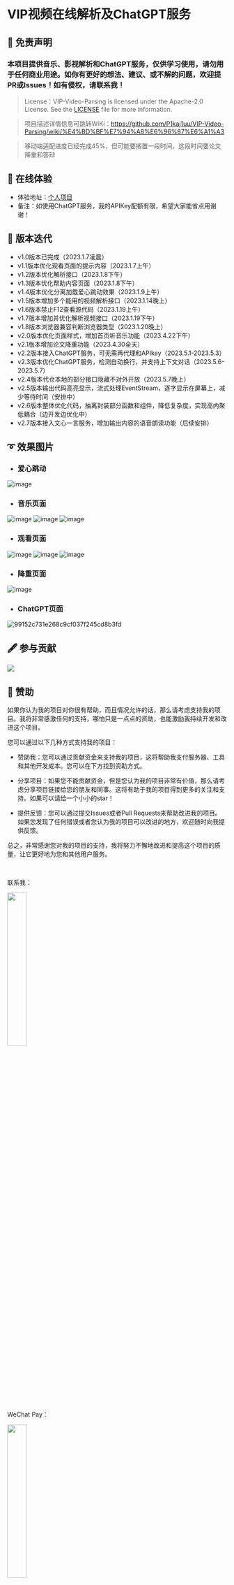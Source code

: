 # VIP视频在线解析及ChatGPT服务

## 📄 免责声明
### 本项目提供音乐、影视解析和ChatGPT服务，仅供学习使用，请勿用于任何商业用途。如你有更好的想法、建议、或不解的问题，欢迎提PR或Issues！如有侵权，请联系我！

> License：VIP-Video-Parsing is licensed under the Apache-2.0 License. See the [LICENSE](https://github.com/P1kaj1uu/VIP-Video-Parsing/blob/master/LICENSE) file for more information.

> 项目描述详情信息可跳转WiKi：https://github.com/P1kaj1uu/VIP-Video-Parsing/wiki/%E4%BD%BF%E7%94%A8%E6%96%87%E6%A1%A3

> 移动端适配进度已经完成45%，但可能要搁置一段时间，这段时间要论文降重和答辩

## 🚀 在线体验
- 体验地址：<a href="http://121.36.82.52:9200/" target="_blank">个人项目</a>
- 备注：如使用ChatGPT服务，我的APIKey配额有限，希望大家能省点用谢谢！

## 📖 版本迭代
- v1.0版本已完成（2023.1.7凌晨）
- v1.1版本优化观看页面的提示内容（2023.1.7上午）
- v1.2版本优化解析接口（2023.1.8下午）
- v1.3版本优化帮助内容页面（2023.1.8下午）
- v1.4版本优化分离加载爱心跳动效果（2023.1.9上午）
- v1.5版本增加多个能用的视频解析接口（2023.1.14晚上）
- v1.6版本禁止F12查看源代码（2023.1.19上午）
- v1.7版本增加并优化解析视频接口（2023.1.19下午）
- v1.8版本浏览器兼容判断浏览器类型（2023.1.20晚上）
- v2.0版本优化页面样式，增加首页听音乐功能（2023.4.22下午）
- v2.1版本增加论文降重功能（2023.4.30全天）
- v2.2版本接入ChatGPT服务，可无需再代理和APIkey（2023.5.1-2023.5.3）
- v2.3版本优化ChatGPT服务，检测自动换行，并支持上下文对话（2023.5.6-2023.5.7）
- v2.4版本代仓本地的部分接口隐藏不对外开放（2023.5.7晚上）
- v2.5版本输出代码高亮显示，流式处理EventStream，逐字显示在屏幕上，减少等待时间（安排中）
- v2.6版本整体优化代码，抽离封装部分函数和组件，降低复杂度，实现高内聚低耦合（边开发边优化中）
- v2.7版本接入文心一言服务，增加输出内容的语音朗读功能（后续安排）

## ➰ 效果图片
- ### 爱心跳动
![image](https://user-images.githubusercontent.com/94435057/235587606-f84bdbcc-b67b-4790-93cc-c91d77ec9b6c.png)

- ### 音乐页面
![image](https://user-images.githubusercontent.com/94435057/235587997-5aba1a18-971d-4877-8cfe-ee2b468933b1.png)
![image](https://user-images.githubusercontent.com/94435057/235588140-a94fbd95-8a50-490b-81b1-8b09eda44490.png)
![image](https://user-images.githubusercontent.com/94435057/235588265-f59b1892-22a0-43d5-bebf-b0f17ad4b31e.png)


- ### 观看页面
![image](https://user-images.githubusercontent.com/94435057/235588373-daabfe47-1598-4d7b-b601-59b91e1289a1.png)
![image](https://user-images.githubusercontent.com/94435057/235588574-5a6489f8-21ba-4cad-afbc-6874f7d3d136.png)
![image](https://user-images.githubusercontent.com/94435057/235588619-e760c618-958d-4415-98af-dd9b5b1c01e3.png)


- ### 降重页面
![image](https://user-images.githubusercontent.com/94435057/235587953-7f943f16-f127-4537-85fb-1a3e5c687d14.png)


- ### ChatGPT页面
![99152c731e268c9cf037f245cd8b3fd](https://user-images.githubusercontent.com/94435057/235587854-863caaee-f085-4a07-953e-3fcfa16549bc.jpg)


## 🖋 参与贡献

<a href="https://github.com/P1Kaj1uu/VIP-Video-Parsing/graphs/contributors">  <img src="https://contrib.rocks/image?repo=P1Kaj1uu/VIP-Video-Parsing" /></a>

## 🍺 赞助

如果你认为我的项目对你很有帮助，而且情况允许的话，那么请考虑支持我的项目。我将非常感激任何的支持，哪怕只是一点点的资助，也能激励我持续开发和改进这个项目。

您可以通过以下几种方式支持我的项目：

- 赞助我：您可以通过贡献资金来支持我的项目，这将帮助我支付服务器、工具和其他开发成本。您可以在下方找到资助方式。

- 分享项目：如果您不能贡献资金，但是您认为我的项目非常有价值，那么请考虑分享项目链接给您的朋友和同事。这将有助于我的项目得到更多的关注和支持。如果可以请给一个小小的star！

- 提供反馈：您可以通过提交Issues或者Pull Requests来帮助改进我的项目。如果您发现了任何错误或者您认为我的项目可以改进的地方，欢迎随时向我提供反馈。

总之，非常感谢您对我的项目的支持，我将努力不懈地改进和提高这个项目的质量，让它更好地为您和其他用户服务。

<br />

联系我：

<img src="http://121.36.82.52:9200/img/wx.e958441d.jpg" width="30%" height="30%">

WeChat Pay：

<img src="https://images.cnblogs.com/cnblogs_com/blogs/769490/galleries/2222291/o_220925123434_%E5%BE%AE%E4%BF%A1.png" width="30%" height="30%">


## ⏰ Star History

[![Star History Chart](https://api.star-history.com/svg?repos=P1kaj1uu/VIP-Video-Parsing&type=Timeline)](https://star-history.com/#P1kaj1uu/VIP-Video-Parsing&Timeline)

